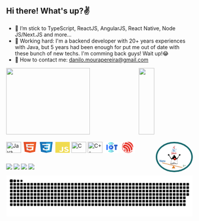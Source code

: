 ## Hi there! What's up?✌️

<!--
**danilo-moura-pereira/danilo-moura-pereira** is a ✨ _special_ ✨ repository because its `README.md` (this file) appears on your GitHub profile.

Here are some ideas to get you started:

- 🔭 I’m currently working on ...
- 🌱 I’m currently learning ...
- 👯 I’m looking to collaborate on ...
- 🤔 I’m looking for help with ...
- 💬 Ask me about ...
- 📫 How to reach me: ...
- 😄 Pronouns: ...
- ⚡ Fun fact: ...
-->

<!-- Introducing messages -->
- 🌱 I’m stick to TypeScript, ReactJS, AngularJS, React Native, Node JS/Next.JS and more...
- 💪 Working hard: I'm a backend developer with 20+ years experiences with Java, but 5 years had been enough for put me out of date with these bunch of new techs. I'm comming back guys! Wait up!😂
- 📩 How to contact me: danilo.mourapereira@gmail.com

<!-- Vercel panels - app and languages -->
<div style="display: inline_block">
  <a href="https://github.com/danilo-moura-pereira">
  <img align="right" height="180em" width="29%" src="https://github-readme-stats.vercel.app/api?username=danilo-moura-pereira&show_icons=true&theme=codeSTACKr&include_all_commits=true&count_private=true"/>
  <img height="180em" width="67%" src="https://github-readme-stats.vercel.app/api/top-langs/?username=danilo-moura-pereira&layout=compact&langs_count=7&theme=codeSTACKr"/>
</div>

<!-- Techs icons and Funny image-->
<div style="display: inline_block">
<br>
  <!-- Techs icons -->
  <a href="https://www.java.com/" target="_blank"><img align="center" height="30" width="40" src="https://cdn.jsdelivr.net/gh/devicons/devicon/icons/java/java-original.svg" title="Java" /></a>
  <a href="https://html5.org/" target="_blank"><img align="center" height="30" width="40" src="https://raw.githubusercontent.com/devicons/devicon/master/icons/html5/html5-original.svg" title="HTML 5" /></a>
  <a href="https://www.w3.org/Style/CSS/Overview.en.html" target="_blank"><img align="center" height="30" width="40" src="https://raw.githubusercontent.com/devicons/devicon/master/icons/css3/css3-original.svg" title="CSS 3" /></a>
  <a href="https://www.javascript.com/" target="_blank"><img align="center" height="30" width="40" src="https://raw.githubusercontent.com/devicons/devicon/master/icons/javascript/javascript-plain.svg" title="Java Script" /></a>
  <a href="https://www.iso.org/standard/74528.html" target="_blank"><img align="center" height="30" width="40" src="https://cdn.jsdelivr.net/gh/devicons/devicon/icons/c/c-original.svg" title="C" /></a>
  <a href="https://isocpp.org/" target="_blank"><img align="center" height="30" width="40" src="https://cdn.jsdelivr.net/gh/devicons/devicon/icons/cplusplus/cplusplus-original.svg" title="C++" /></a>
  <a href="https://www.internetsociety.org/iot/" target="_blank"><img align="center" height="30" width="40" src="images/iot_icon.png" title="IoT" /></a>
  <a href="https://docs.espressif.com/projects/esp-idf/en/latest/esp32/" target="_blank"><img align="center" height="30" width="40" src="images/espressif_icon.png" title="ESP IDF" /></a>
<!--  
  <a href="https://www.typescriptlang.org/" target="_blank"><img align="center" height="30" width="40" src="https://raw.githubusercontent.com/devicons/devicon/master/icons/typescript/typescript-plain.svg" title="TypeScript" /></a>
  <a href="https://reactjs.org/" target="_blank"><img align="center" height="30" width="40" src="https://raw.githubusercontent.com/devicons/devicon/master/icons/react/react-original.svg" title="React" /></a>
  <a href="https://angularjs.org/" target="_blank"><img align="center" height="30" width="40" src="https://cdn.jsdelivr.net/gh/devicons/devicon/icons/angularjs/angularjs-original.svg" title="AngularJS" /></a>
  <a href="https://nodejs.org/" target="_blank"><img align="center" height="30" width="40" src="https://cdn.jsdelivr.net/gh/devicons/devicon/icons/nodejs/nodejs-original.svg" title="Node.JS" /></a>
  <a href="https://redux.js.org/" target="_blank"><img align="center" height="30" width="40" src="https://cdn.jsdelivr.net/gh/devicons/devicon/icons/redux/redux-original.svg" title="Redux" /></a>
-->          
  <!-- Funny image -->
  <img align="right" height="102px" width="123px" style="max-width:100px; max-height:150px; width: auto; height: auto; border:4px solid #1b6b6f; padding:3.7px; border-radius:50%; box-sizing: border-box; margin: 0px;" src="https://github.com/danilo-moura-pereira/danilo-moura-pereira/blob/main/images/I-love_JAVA.png">
</div>

<!-- Horizontal rule -->
  ##

<!-- Social media buttons and Commits devourer snake -->
<div> 
  <!-- Social media buttons -->
  <a href="https://www.linkedin.com/in/danilo-moura-pereira/" target="_blank"><img src="https://img.shields.io/badge/-LinkedIn-%230077B5?style=for-the-badge&logo=linkedin&logoColor=white" target="_blank"></a> 
  <a href = "mailto:danilo.mourapereira@gmail.com"><img src="https://img.shields.io/badge/Gmail-D14836?style=for-the-badge&logo=gmail&logoColor=white" target="_blank"></a>
  <a href="https://studio.youtube.com/channel/UCFmYe4NBv74m5YR3Q36JW9A" target="_blank"><img src="https://img.shields.io/badge/YouTube-FF0000?style=for-the-badge&logo=youtube&logoColor=white" target="_blank"></a>
  <a href="https://www.instagram.com/danmouraofc/" target="_blank"><img src="https://img.shields.io/badge/-Instagram-%23E4405F?style=for-the-badge&logo=instagram&logoColor=white" target="_blank"></a>

  <!-- Commits devourer snake -->
  ![Snake animation](https://github.com/danilo-moura-pereira/danilo-moura-pereira/blob/output/github-contribution-grid-snake.svg)
</div>
